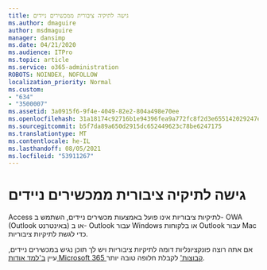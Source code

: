 ```yaml
---
title: גישה לתיקיה ציבורית ממכשירים ניידים
ms.author: dmaguire
author: msdmaguire
manager: dansimp
ms.date: 04/21/2020
ms.audience: ITPro
ms.topic: article
ms.service: o365-administration
ROBOTS: NOINDEX, NOFOLLOW
localization_priority: Normal
ms.custom:
- "634"
- "3500007"
ms.assetid: 3a0915f6-9f4e-4049-82e2-804a498e70ee
ms.openlocfilehash: 31a18174c92716b1e94396fea9a772fc8f2d3e655142029247e6e99dae18b03a
ms.sourcegitcommit: b5f7da89a650d2915dc652449623c78be6247175
ms.translationtype: MT
ms.contentlocale: he-IL
ms.lasthandoff: 08/05/2021
ms.locfileid: "53911267"
---
```

# <a name="public-folder-access-from-mobile-devices"></a>גישה לתיקיה ציבורית ממכשירים ניידים

Access לתיקיות ציבוריות אינו פועל באמצעות מכשירים ניידים, השתמש ב- OWA (Outlook באינטרנט) או ב- Outlook עבור Windows או בלקוחות Outlook עבור Mac כדי לגשת לתיקיות ציבוריות.

אם אתה רוצה פונקציונליות דומה לתיקיות ציבוריות ויש לך תוכן נגיש במכשירים ניידים, עיין [ב'למד אודות Microsoft 365 קבוצות'](https://support.office.com/article/learn-about-office-365-groups-b565caa1-5c40-40ef-9915-60fdb2d97fa2) לקבלת חלופה טובה יותר.
  